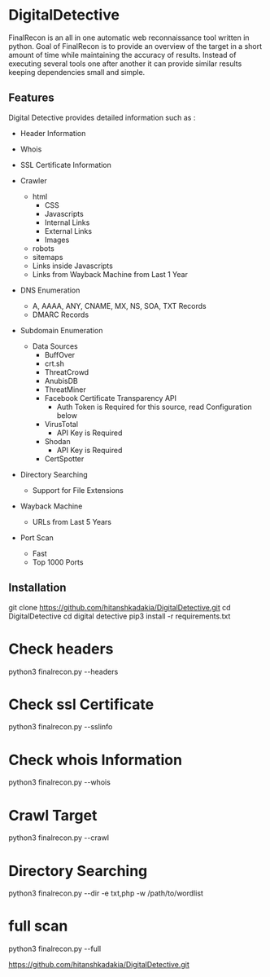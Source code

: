 # DigitalDetective

FinalRecon is an all in one automatic web reconnaissance tool written in python. Goal of FinalRecon is to provide an overview of the target in a short amount of time while maintaining the accuracy of results. Instead of executing several tools one after another it can provide similar results keeping dependencies small and simple.

## Features

Digital Detective provides detailed information such as :

* Header Information

* Whois

* SSL Certificate Information

* Crawler
  * html
    * CSS
    * Javascripts
    * Internal Links
    * External Links
    * Images
  * robots
  * sitemaps
  * Links inside Javascripts
  * Links from Wayback Machine from Last 1 Year

* DNS Enumeration
  * A, AAAA, ANY, CNAME, MX, NS, SOA, TXT Records
  * DMARC Records

* Subdomain Enumeration
  * Data Sources
    * BuffOver
    * crt.sh
    * ThreatCrowd
    * AnubisDB
    * ThreatMiner
    * Facebook Certificate Transparency API
      * Auth Token is Required for this source, read Configuration below
    * VirusTotal
    	* API Key is Required
    * Shodan
      * API Key is Required
    * CertSpotter

* Directory Searching
  * Support for File Extensions

* Wayback Machine
    * URLs from Last 5 Years

* Port Scan
  * Fast
  * Top 1000 Ports
 
## Installation

git clone https://github.com/hitanshkadakia/DigitalDetective.git
cd DigitalDetective
cd digital detective
pip3 install -r requirements.txt



# Check headers

python3 finalrecon.py --headers <url>

# Check ssl Certificate

python3 finalrecon.py --sslinfo <url>

# Check whois Information

python3 finalrecon.py --whois <url>

# Crawl Target

python3 finalrecon.py --crawl <url>

# Directory Searching

python3 finalrecon.py --dir <url> -e txt,php -w /path/to/wordlist

# full scan

python3 finalrecon.py --full <url>



https://github.com/hitanshkadakia/DigitalDetective.git
